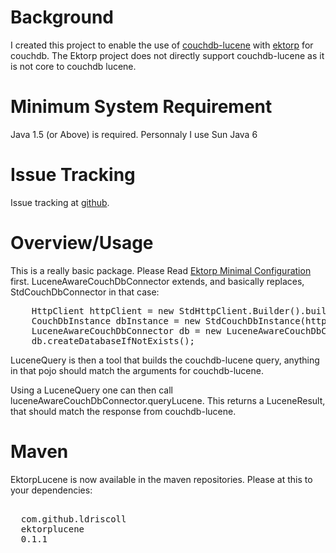 <h1>Background</h1>
I created this project to enable the use of <a href="http://github.com/rnewson/couchdb-lucene">couchdb-lucene</a> with <a href="http://www.ektorp.org">ektorp</a> for couchdb.
The Ektorp project does not directly support couchdb-lucene as it is not core to couchdb lucene.

<h1>Minimum System Requirement</h1>
Java 1.5 (or Above) is required.  Personnaly I use Sun Java 6

<h1>Issue Tracking</h1>

Issue tracking at <a href="http://github.com/ldriscoll/ektorplucene/issues">github</a>.

<h1>Overview/Usage</h1>
This is a really basic package.  Please Read <a href="http://www.ektorp.org/reference_documentation.html#d98e237">Ektorp Minimal Configuration</a> first.
LuceneAwareCouchDbConnector extends, and basically replaces, StdCouchDbConnector in that case:
<pre>
    HttpClient httpClient = new StdHttpClient.Builder().build()
    CouchDbInstance dbInstance = new StdCouchDbInstance(httpClient);
    LuceneAwareCouchDbConnector db = new LuceneAwareCouchDbConnector("my_first_database", dbInstance);
    db.createDatabaseIfNotExists();
</pre>

LuceneQuery is then a tool that builds the couchdb-lucene query, anything in that pojo should match the arguments for couchdb-lucene.

Using a LuceneQuery one can then call luceneAwareCouchDbConnector.queryLucene.  This returns a LuceneResult, that should match the response from couchdb-lucene.

<h1>Maven</h1>
EktorpLucene is now available in the maven repositories.  Please at this to your dependencies:
<pre>
<dependency>
  <groupId>com.github.ldriscoll</groupId>
  <artifactId>ektorplucene</artifactId>
  <version>0.1.1</version>
</dependency>
</pre>